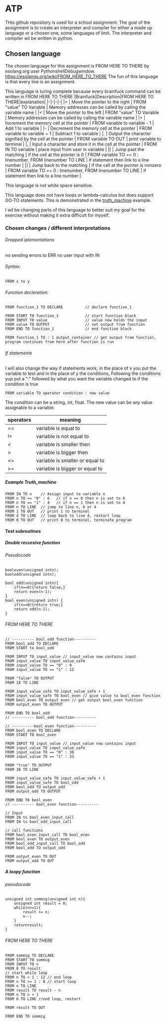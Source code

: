 # ATP
THis github repository is used for a school assignment. The goal of the assignment is to create an interpreter and compiler for either a made up language or a chosen one, some languages of limit. The interpreter and compiler wil be written in python.

## Chosen language
The chosen language for this assignment is FROM HERE TO THERE by esolang.org user PythonshellDebugwindow.
https://esolangs.org/wiki/FROM_HERE_TO_THERE
The fun of this language is that every line is an assignment. 

This language is turing complete because every brainfuck command can be written in FROM HERE TO THERE
|Brainfuck|Description|FROM HERE TO THERE|explanation|
|-|-|-|-|
|> |	Move the pointer to the right | FROM "value" TO Variable | Memory addresses can be called by calling the vairable name |
|< |	Move the pointer to the left | FROM "value" TO Variable | Memory addresses can be called by calling the vairable name |
|+ |	Increment the memory cell at the pointer | FROM variable to variable - 1 | Add 1 to variable |
|- |	Decrement the memory cell at the pointer | FROM variable to variable + 1 | Subtract 1 to variable |
|. |	Output the character signified by the cell at the pointer | FROM variable TO OUT | print variable to terminal |
|, |	Input a character and store it in the cell at the pointer | FROM IN TO variable | place input from user in variable |
|[ |	Jump past the matching ] if the cell at the pointer is 0 | FROM variable TO == 0 : linenumber, FROM linenumber TO LINE | if statement then link to a line number |
|] |	Jump back to the matching [ if the cell at the pointer is nonzero |  FROM variable TO == 0 : linenumber, FROM linenumber TO LINE | if statement then link to a line number |

This language is not white space sensitive.

This language does not have loops or lambda-calculus but does support GO-TO statements. This is demonstrated in the [truth_machine](#example_truth_machine) example.

I wil be changing parts of this language to better suit my goal for the exercise without making it extra difficult for myself. 
### Chosen changes / different interpretations
###### Dropped iplementations
no sending errors to ERR
no user input with IN
###### Syntax:
``` 
FROM x to y 
```
###### Function decleration:
```
FROM function_1 TO DECLARE          // declare function_1

FROM START TO function_1            // start function block
FROM INPUT TO value                 // value now holds the input
FROM value TO OUTPUT                // set output from function
FROM END TO function_1              // end function block

FROM function_1 TO : 1 output_container // get output from function, program continues from here after function is run
```
###### If statements
I will also change the way if statements work, in the place of x you put the variable to test and in the place of y the conditions, Following the conditions yup put a ":" followed by what you want the variable changed to if the condition is true
```
FROM variable TO operator condition : new value      
```
The condition can be a string, int, float. The new value can be any value assignable to a variable.

| operators | meaning |
| ---|---|
| == | variable is equal to |
| != | variable is not equal to |
| < | variable is smaller then |
| > | variable is bigger then |
| <= | variable is smaller or equal to |
| >= | variable is bigger or equal to |


##### Example Truth_machine
```
FROM IN TO n    // Assign input to variable n
FROM n TO == "0" : 6   // if n == 0 then n is set to 6
FROM n TO == "1" : 4   // if n == 1 then n is set to 4
FROM n TO LINE  // jump to line n, 6 or 4
FROM 1 TO OUT   // print 1 to terminal
FROM 4 TO LINE  // loop back to line 4, restart loop
FROM 0 TO OUT   // print 0 to terminal, terminate program
```

#### Test subroutines
##### Double recursive function
###### Pseudocode
```
booleven(unsigned intn);
boolodd(unsigned intn);

bool odd(unsigned intn){
    if(n==0){return false;}
    return even(n-1);
}
bool even(unsigned intn) {
    if(n==0){return true;}
    return odd(n-1);
}
```
###### FROM HERE TO THERE
```
// ---------- bool_odd function----------
FROM bool_odd TO DECLARE
FROM START to bool_odd

FROM INPUT TO input_value // input_value now contains input
FROM input_value TO input_value_safe
FROM input_value TO == "0" : 9
FROM input_value TO == "1" : 12

FROM "false" TO OUTPUT
FROM 18 TO LINE

FROM input_value_safe TO input_value_safe + 1
FROM input_value_safe TO bool_even // give value to bool_even function
FROM bool_even TO output_even // get output bool_even function
FROM output_even TO OUTPUT

FROM END TO bool_odd
// ---------- bool_odd function----------

// ----------bool_even function----------
FROM bool_even TO DECLARE
FROM START TO bool_even

FROM INPUT TO input_value // input_value now contains input
FROM input_value TO input_value_safe
FROM input_value TO == "0" : 30
FROM input_value TO == "1" : 33

FROM "true" TO OUTPUT
FROM 38 TO LINE

FROM input_value_safe TO input_value_safe + 1
FROM input_value_safe TO bool_odd
FROM bool_odd TO output_odd
FROM output_odd TO OUTPUT

FROM END TO bool_even
// ---------- bool_even function----------

// Input
FROM IN to bool_even_input_call
FROM IN to bool_odd_input_call

// call functions
FROM bool_even_input_call TO bool_even
FROM bool_even TO output_even
FROM bool_odd_input_call TO bool_odd
FROM bool_odd TO output_odd

FROM output_even TO OUT
FROM output_odd TO OUT
```
##### A loopy function
###### pseudocode
```
unsigned int sommig(unsigned int n){
    unsigned int result = 0;
    while(n>=1){
        result += n;
        n--;
    }
    returnresult;
}
```
###### FROM HERE TO THERE
```
FROM sommig TO DECLARE
FROM START TO sommig
FROM INPUT TO n
FROM 0 TO result
// start while loop
FROM n TO < 1 : 12 // end loop
FROM n TO >= 1 : 8 // start loop
FROM n TO LINE
FROM result TO result - n
FROM n TO n + 1
FROM 6 TO LINE //end loop, restart

FROM result TO OUT 

FROM END TO sommig
```